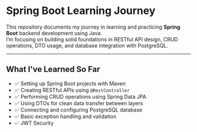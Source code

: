# Spring Boot Learning Journey 

This repository documents my journey in learning and practicing **Spring Boot** backend development using Java.  
I’m focusing on building solid foundations in RESTful API design, CRUD operations, DTO usage, and database integration with PostgreSQL.

---

## What I've Learned So Far

- ✅ Setting up Spring Boot projects with Maven
- ✅ Creating RESTful APIs using `@RestController`
- ✅ Performing CRUD operations using Spring Data JPA
- ✅ Using DTOs for clean data transfer between layers
- ✅ Connecting and configuring PostgreSQL database
- ✅ Basic exception handling and validation
- ✅ JWT Security
